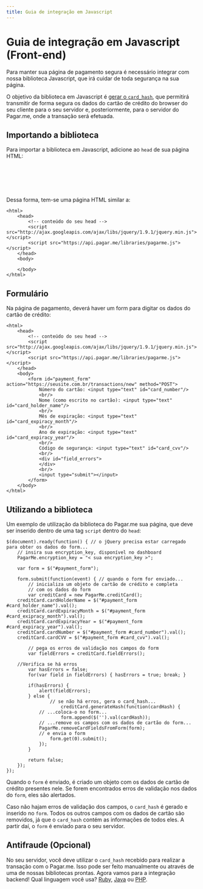 ```yaml
---
title: Guia de integração em Javascript
---
```


# Guia de integração em Javascript (Front-end)

Para manter sua página de pagamento segura é necessário integrar com nossa biblioteca Javascript, que irá cuidar de toda segurança na sua página.

O objetivo da biblioteca em Javascript é [gerar o `card_hash`](/docs/restful-api/card-hash), que permitirá transmitir de forma segura os dados do cartão de crédito do browser do seu cliente para o seu servidor e, posteriormente, para o servidor do Pagar.me, onde a transação será efetuada.

## Importando a biblioteca

Para importar a biblioteca em Javascript, adicione ao `head` de sua página HTML:

<pre><code data-language="html"><script src="http://ajax.googleapis.com/ajax/libs/jquery/1.9.1/jquery.min.js"></script>
<script src="https://pagar.me/assets/pagarme.js"></script>
</code></pre>

Dessa forma, tem-se uma página HTML similar a:

<pre><code data-language="html">&lt;html&gt;
    &lt;head&gt;
        &lt;!-- conte&uacute;do do seu head --&gt;
        &lt;script src=&quot;http://ajax.googleapis.com/ajax/libs/jquery/1.9.1/jquery.min.js&quot;&gt;&lt;/script&gt;
        &lt;script src=&quot;https://api.pagar.me/libraries/pagarme.js&quot;&gt;&lt;/script&gt;
    &lt;/head&gt;
    &lt;body&gt;
        <!-- conte&uacute;do da sua p&aacute;gina -->
    &lt;/body&gt;
&lt;/html&gt;
</code></pre>

## Formulário

Na página de pagamento, deverá haver um form para digitar os dados do cartão de crédito:

<pre><code data-language="html">&lt;html&gt;
    &lt;head&gt;
        &lt;!-- conte&uacute;do do seu head --&gt;
        &lt;script src=&quot;http://ajax.googleapis.com/ajax/libs/jquery/1.9.1/jquery.min.js&quot;&gt;&lt;/script&gt;
        &lt;script src=&quot;https://api.pagar.me/libraries/pagarme.js&quot;&gt;&lt;/script&gt;
    &lt;/head&gt;
    &lt;body&gt;
        &lt;form id=&quot;payment_form&quot; action=&quot;https://seusite.com.br/transactions/new&quot; method=&quot;POST&quot;&gt;
            Número do cartão: &lt;input type=&quot;text&quot; id=&quot;card_number&quot;/&gt;
            &lt;br/&gt;
            Nome (como escrito no cartão): &lt;input type=&quot;text&quot; id=&quot;card_holder_name&quot;/&gt;
            &lt;br/&gt;
            Mês de expiração: &lt;input type=&quot;text&quot; id=&quot;card_expiracy_month&quot;/&gt;
            &lt;br/&gt;
            Ano de expiração: &lt;input type=&quot;text&quot; id=&quot;card_expiracy_year&quot;/&gt;
            &lt;br/&gt;
            Código de segurança: &lt;input type=&quot;text&quot; id=&quot;card_cvv&quot;/&gt;
            &lt;br/&gt;
            &lt;div id=&quot;field_errors&quot;&gt;
            &lt;/div&gt;
            &lt;br/&gt;
            &lt;input type=&quot;submit&quot;&gt;&lt;/input&gt;
        &lt;/form&gt;
    &lt;/body&gt;
&lt;/html&gt;
</code></pre>

## Utilizando a biblioteca

Um exemplo de utilização da biblioteca do Pagar.me sua página, que deve ser inserido dentro de uma tag `script` dentro do `head`:

<pre><code data-language="javascript">$(document).ready(function() { // o jQuery precisa estar carregado para obter os dados do form...
    // insira sua encryption_key, disponível no dashboard
    PagarMe.encryption_key = "< sua encryption_key >";

    var form = $("#payment_form");

    form.submit(function(event) { // quando o form for enviado...
        // inicializa um objeto de cartão de crédito e completa
        // com os dados do form
        var creditCard = new PagarMe.creditCard();
	creditCard.cardHolderName = $("#payment_form #card_holder_name").val();
	creditCard.cardExpiracyMonth = $("#payment_form #card_exipracy_month").val();
	creditCard.cardExpiracyYear = $("#payment_form #card_expiracy_year").val();
	creditCard.cardNumber = $("#payment_form #card_number").val();
	creditCard.cardCVV = $("#payment_form #card_cvv").val();

        // pega os erros de validação nos campos do form
        var fieldErrors = creditCard.fieldErrors();

	//Verifica se há erros
        var hasErrors = false;
        for(var field in fieldErrors) { hasErrors = true; break; }

		if(hasErrors) {
			alert(fieldErrors);
		} else {
       			// se não há erros, gera o card_hash...
    		    	creditCard.generateHash(function(cardHash) {
			// ...coloca-o no form...
       		     	form.append($('<input type="hidden" name="card_hash"/>').val(cardHash));
			// ...remove os campos com os dados de cartão do form...
			PagarMe.removeCardFieldsFromForm(form);
			// e envia o form
      			form.get(0).submit();
        	});
		}

        return false;
    });
});
</code></pre>

Quando o `form` é enviado, é criado um objeto com os dados de cartão de crédito presentes nele. Se forem encontrados erros de validação nos dados do `form`, eles são alertados.

Caso não hajam erros de validação dos campos, o `card_hash` é gerado e inserido no `form`. Todos os outros campos com os dados de cartão são removidos, já que o `card_hash` contém as informações de todos eles. A partir daí, o `form` é enviado para o seu servidor.

## Antifraude (Opcional)

No seu servidor, você deve utilizar o `card_hash` recebido para realizar a transação com o Pagar.me. Isso pode ser feito manualmente ou através de uma de nossas bibliotecas prontas. Agora vamos para a integração backend! Qual linguagem você usa?
[Ruby](/docs/apis/ruby/), [Java](/docs/api/java/) ou [PHP](/docs/api/php).
